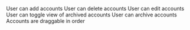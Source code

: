User can add accounts
User can delete accounts
User can edit accounts
User can toggle view of archived accounts
User can archive accounts
Accounts are draggable in order
